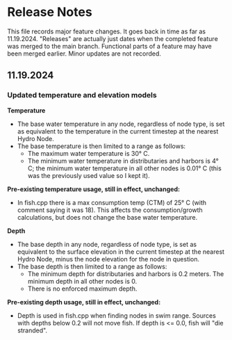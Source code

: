 # Release Notes

This file records major feature changes. It goes back in time as far as 11.19.2024. "Releases" are actually just dates
when the completed feature was merged to the main branch. Functional parts of a feature may have been merged earlier.
Minor updates are not recorded.

## 11.19.2024

### Updated temperature and elevation models

**Temperature**

- The base water temperature in any node, regardless of node type, is set as equivalent to the temperature in the
  current timestep at the nearest Hydro Node.
- The base temperature is then limited to a range as follows:
    - The maximum water temperature is 30° C.
    - The minimum water temperature in distributaries and harbors is 4° C; the minimum water temperature in all other
      nodes is 0.01° C (this was the previously used value so I kept it).

**Pre-existing temperature usage, still in effect, unchanged:**

- In fish.cpp there is a max consumption temp (CTM) of 25° C (with comment saying it was 18). This affects the
  consumption/growth calculations, but does not change the base water temperature.

**Depth**

- The base depth in any node, regardless of node type, is set as equivalent to the surface elevation in the current
  timestep at the nearest Hydro Node, minus the node elevation for the node in question.
- The base depth is then limited to a range as follows:
    - The minimum depth for distributaries and harbors is 0.2 meters. The minimum depth in all other nodes is 0.
    - There is no enforced maximum depth.

**Pre-existing depth usage, still in effect, unchanged:**

- Depth is used in fish.cpp when finding nodes in swim range. Sources with depths below 0.2 will not move fish.
  If depth is <= 0.0, fish will "die stranded".
